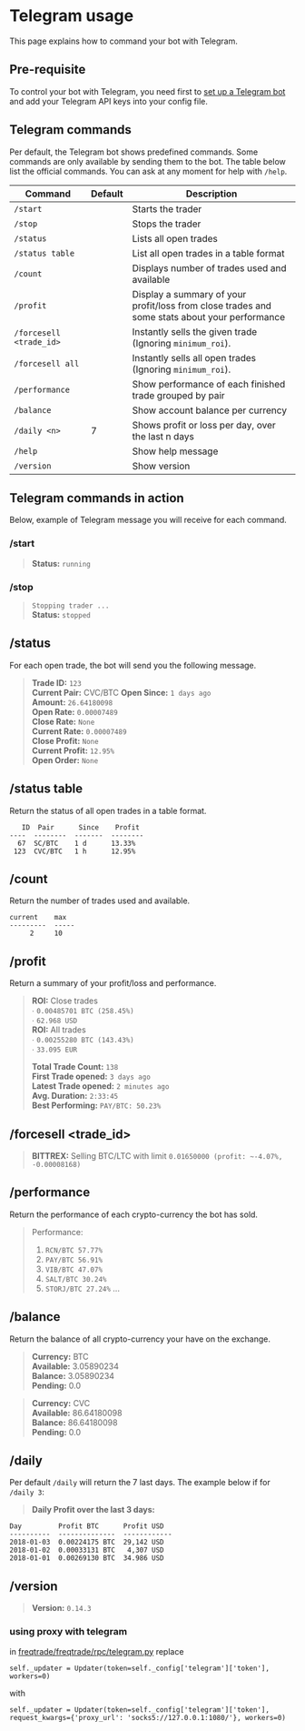 # Telegram usage

This page explains how to command your bot with Telegram.

## Pre-requisite
To control your bot with Telegram, you need first to 
[set up a Telegram bot](https://github.com/gcarq/freqtrade/blob/develop/docs/pre-requisite.md) 
and add your Telegram API keys into your config file.

## Telegram commands
Per default, the Telegram bot shows predefined commands. Some commands 
are only available by sending them to the bot. The table below list the 
official commands. You can ask at any moment for help with `/help`.

|  Command | Default | Description |
|----------|---------|-------------|
| `/start` | | Starts the trader
| `/stop` | | Stops the trader
| `/status` | | Lists all open trades
| `/status table` | | List all open trades in a table format
| `/count` | | Displays number of trades used and available
| `/profit` | | Display a summary of your profit/loss from close trades and some stats about your performance
| `/forcesell <trade_id>` | | Instantly sells the given trade  (Ignoring `minimum_roi`).
| `/forcesell all` | | Instantly sells all open trades (Ignoring `minimum_roi`).
| `/performance` | | Show performance of each finished trade grouped by pair
| `/balance` | | Show account balance per currency
| `/daily <n>` | 7 | Shows profit or loss per day, over the last n days
| `/help` | | Show help message
| `/version` | | Show version

## Telegram commands in action
Below, example of Telegram message you will receive for each command.

### /start
> **Status:** `running`

### /stop
> `Stopping trader ...`  
> **Status:** `stopped`

## /status
For each open trade, the bot will send you the following message.

> **Trade ID:** `123`  
> **Current Pair:** CVC/BTC
> **Open Since:** `1 days ago`  
> **Amount:** `26.64180098`  
> **Open Rate:** `0.00007489`  
> **Close Rate:** `None`  
> **Current Rate:** `0.00007489`  
> **Close Profit:** `None`  
> **Current Profit:** `12.95%`  
> **Open Order:** `None`

## /status table
Return the status of all open trades in a table format.
```
   ID  Pair      Since    Profit  
----  --------  -------  --------  
  67  SC/BTC    1 d      13.33%
 123  CVC/BTC   1 h      12.95%
```

## /count
Return the number of trades used and available.
```
current    max
---------  -----  
     2     10  
```

## /profit
Return a summary of your profit/loss and performance.

> **ROI:** Close trades  
>   ∙ `0.00485701 BTC (258.45%)`  
>   ∙ `62.968 USD`  
> **ROI:** All trades  
>   ∙ `0.00255280 BTC (143.43%)`  
>   ∙ `33.095 EUR`  
>   
> **Total Trade Count:** `138`  
> **First Trade opened:** `3 days ago`  
> **Latest Trade opened:** `2 minutes ago`  
> **Avg. Duration:** `2:33:45`  
> **Best Performing:** `PAY/BTC: 50.23%`

## /forcesell <trade_id>

> **BITTREX:** Selling BTC/LTC with limit `0.01650000 (profit: ~-4.07%, -0.00008168)`

## /performance
Return the performance of each crypto-currency the bot has sold.
> Performance:  
> 1. `RCN/BTC 57.77%`
> 2. `PAY/BTC 56.91%`
> 3. `VIB/BTC 47.07%`
> 4. `SALT/BTC 30.24%`
> 5. `STORJ/BTC 27.24%`
> ...

## /balance
Return the balance of all crypto-currency your have on the exchange.

> **Currency:** BTC  
> **Available:** 3.05890234  
> **Balance:** 3.05890234  
> **Pending:** 0.0  

> **Currency:** CVC  
> **Available:** 86.64180098  
> **Balance:** 86.64180098  
> **Pending:** 0.0

## /daily <n>
Per default `/daily` will return the 7 last days. 
The example below if for `/daily 3`:

> **Daily Profit over the last 3 days:**
```
Day         Profit BTC      Profit USD  
----------  --------------  ------------  
2018-01-03  0.00224175 BTC  29,142 USD  
2018-01-02  0.00033131 BTC   4,307 USD  
2018-01-01  0.00269130 BTC  34.986 USD
```

## /version
> **Version:** `0.14.3` 

### using proxy with telegram
in [freqtrade/freqtrade/rpc/telegram.py](https://github.com/gcarq/freqtrade/blob/develop/freqtrade/rpc/telegram.py) replace
```
self._updater = Updater(token=self._config['telegram']['token'], workers=0)
```

with
```
self._updater = Updater(token=self._config['telegram']['token'], request_kwargs={'proxy_url': 'socks5://127.0.0.1:1080/'}, workers=0)
```

